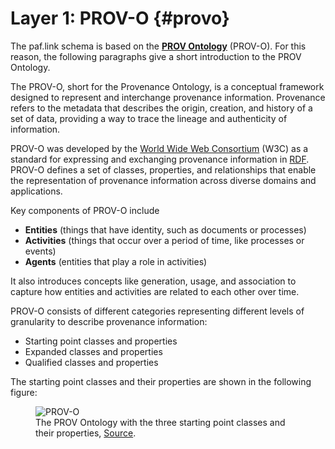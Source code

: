 # Layer 1: PROV-O {#provo}

The paf.link schema is based on the [**PROV Ontology**](https://www.w3.org/TR/prov-o/) (PROV-O). For this reason, the following paragraphs give a short introduction to the PROV Ontology.

The PROV-O, short for the Provenance Ontology, is a conceptual framework designed to represent and interchange provenance information. Provenance refers to the metadata that describes the origin, creation, and history of a set of data, providing a way to trace the lineage and authenticity of information.

PROV-O was developed by the [World Wide Web Consortium](https://www.w3.org/) (W3C) as a standard for expressing and exchanging provenance information in [RDF](https://www.w3.org/TR/rdf11-primer/). PROV-O defines a set of classes, properties, and relationships that enable the representation of provenance information across diverse domains and applications.

Key components of PROV-O include

- **Entities** (things that have identity, such as documents or processes)
- **Activities** (things that occur over a period of time, like processes or events)
- **Agents** (entities that play a role in activities)

It also introduces concepts like generation, usage, and association to capture how entities and activities are related to each other over time.

PROV-O consists of different categories representing different levels of granularity to describe provenance information:

- Starting point classes and properties
- Expanded classes and properties
- Qualified classes and properties

The starting point classes and their properties are shown in the following figure:

<figure id="figure">
  <img src="https://www.w3.org/TR/2013/REC-prov-o-20130430/diagrams/starting-points.svg" alt="PROV-O" />
  <figcaption>The PROV Ontology with the three starting point classes and their properties, <a href="https://www.w3.org/TR/2013/REC-prov-o-20130430/" target="_blank">Source</a>.
  </figcaption>
</figure>
